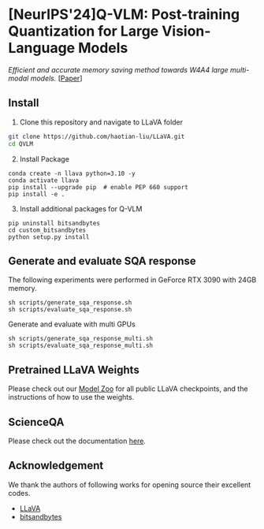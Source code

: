 # [NeurIPS'24]Q-VLM: Post-training Quantization for Large Vision-Language Models

*Efficient and accurate memory saving method towards W4A4 large multi-modal models.* [[Paper](https://arxiv.org/abs/)]


## Install

1. Clone this repository and navigate to LLaVA folder
```bash
git clone https://github.com/haotian-liu/LLaVA.git
cd QVLM
```

2. Install Package
```Shell
conda create -n llava python=3.10 -y
conda activate llava
pip install --upgrade pip  # enable PEP 660 support
pip install -e .
```

3. Install additional packages for Q-VLM
```Shell
pip uninstall bitsandbytes
cd custom_bitsandbytes
python setup.py install
```

## Generate and evaluate SQA response
The following experiments were performed in GeForce RTX 3090 with 24GB memory.
```Shell
sh scripts/generate_sqa_response.sh
sh scripts/evaluate_sqa_response.sh
```
Generate and evaluate with multi GPUs
```Shell
sh scripts/generate_sqa_response_multi.sh
sh scripts/evaluate_sqa_response_multi.sh
```

## Pretrained LLaVA Weights
Please check out our [Model Zoo](https://github.com/haotian-liu/LLaVA/blob/main/docs/MODEL_ZOO.md) for all public LLaVA checkpoints, and the instructions of how to use the weights.

## ScienceQA

Please check out the documentation [here](https://github.com/haotian-liu/LLaVA/blob/main/docs/ScienceQA.md).


## Acknowledgement
We thank the authors of following works for opening source their excellent codes.
- [LLaVA](https://github.com/haotian-liu/LLaVA)
- [bitsandbytes](https://github.com/bitsandbytes-foundation/bitsandbytes)

